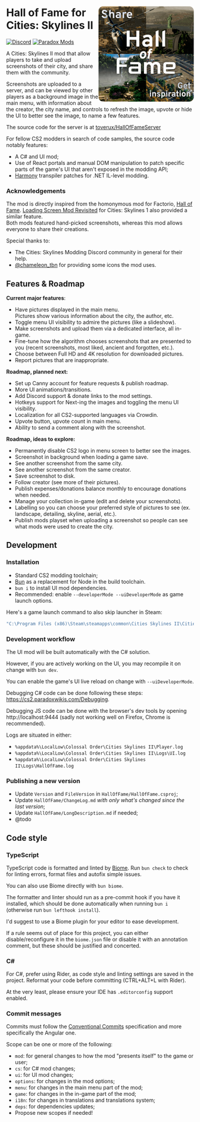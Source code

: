 # ﻿<img src="logo.png" alt="Hall of Fame logo" align="right" style="width: 256px">Hall of Fame for Cities: Skylines II

[![Discord](https://img.shields.io/badge/Discord-@toverux-5865f2?logo=discord&logoColor=white&style=flat-square)](https://discord.gg/SsshDVq2Zj)
[![Paradox Mods](https://img.shields.io/badge/Paradox_Mods-Unreleased_yet-5abe41?style=flat-square)](https://mods.paradoxplaza.com/games/cities_skylines_2)

A Cities: Skylines II mod that allow players to take and upload screenshots of
their city, and share them with the community.

Screenshots are uploaded to a server, and can be viewed by other players as a
background image in the main menu, with information about the creator, the city
name, and controls to refresh the image, upvote or hide the UI to better see the
image, to name a few features.

The source code for the server is at
[toverux/HallOfFameServer](https://github.com/toverux/HallOfFameServer)

For fellow CS2 modders in search of code samples, the source code notably
features:

- A C# and UI mod;
- Use of React portals and manual DOM manipulation to patch specific parts of
  the game's UI that aren't exposed in the modding API;
- [Harmony](https://harmony.pardeike.net/index.html) transpiler patches for .NET
  IL-level modding.

### Acknowledgements

The mod is directly inspired from the homonymous mod for Factorio,
[Hall of Fame](https://mods.factorio.com/mod/HallOfFame).
[Loading Screen Mod Revisited](https://steamcommunity.com/sharedfiles/filedetails/?id=2858591409)
for Cities: Skylines 1 also provided a similar feature.<br>
Both mods featured hand-picked screenshots, whereas this mod allows everyone to
share their creations.

Special thanks to:

- The Cities: Skylines Modding Discord community in general for their help.
- [@chameleon_tbn](https://linktr.ee/chameleon_tbn) for providing some icons the
  mod uses.

## Features & Roadmap

**Current major features**:

- Have pictures displayed in the main menu.<br>
  Pictures show various information about the city, the author, etc.<br>
- Toggle menu UI visibility to admire the pictures (like a slideshow).
- Make screenshots and upload them via a dedicated interface, all in-game.
- Fine-tune how the algorithm chooses screenshots that are presented to you
  (recent screenshots, most liked, ancient and forgotten, etc.).
- Choose between Full HD and 4K resolution for downloaded pictures.
- Report pictures that are inappropriate.

**Roadmap, planned next:**

- Set up Canny account for feature requests & publish roadmap.
- More UI animations/transitions.
- Add Discord support & donate links to the mod settings.
- Hotkeys support for Next-ing the images and toggling the menu UI visibility.
- Localization for all CS2-supported languages via Crowdin.
- Upvote button, upvote count in main menu.
- Ability to send a comment along with the screenshot.

**Roadmap, ideas to explore:**

- Permanently disable CS2 logo in menu screen to better see the images.
- Screenshot in background when loading a game save.
- See another screenshot from the same city.
- See another screenshot from the same creator.
- Save screenshot to disk.
- Follow creator (see more of their pictures).
- Publish expenses/donations balance monthly to encourage donations when needed.
- Manage your collection in-game (edit and delete your screenshots).
- Labelling so you can choose your preferred style of pictures to see
  (ex. landscape, detailing, skyline, aerial, etc.).
- Publish mods playset when uploading a screenshot so people can see what mods
  were used to create the city.

## Development

### Installation

- Standard CS2 modding toolchain;
- [Bun](https://bun.sh) as a replacement for Node in the build toolchain.
- `bun i` to install UI mod dependencies.
- Recommended: enable `--developerMode --uiDeveloperMode` as game launch
  options.

Here's a game launch command to also skip launcher in Steam:

```sh
"C:\Program Files (x86)\Steam\steamapps\common\Cities Skylines II\Cities2.exe" %command% --developerMode --uiDeveloperMode
```

### Development workflow

The UI mod will be built automatically with the C# solution.

However, if you are actively working on the UI, you may recompile it on change
with `bun dev`.

You can enable the game's UI live reload on change with `--uiDeveloperMode`.

Debugging C# code can be done following these steps:
https://cs2.paradoxwikis.com/Debugging.

Debugging JS code can be done with the browser's dev tools by
opening http://localhost:9444
(sadly not working well on Firefox, Chrome is recommended).

Logs are situated in either:

- `%appdata%\LocalLow\Colossal Order\Cities Skylines II\Player.log`
- `%appdata%\LocalLow\Colossal Order\Cities Skylines II\Logs\UI.log`
- `%appdata%\LocalLow\Colossal Order\Cities Skylines II\Logs\HallOfFame.log`

### Publishing a new version

- Update `Version` and `FileVersion` in `HallOfFame/HallOfFame.csproj`;
- Update `HallOfFame/ChangeLog.md` *with only what's changed since the last
  version*;
- Update `HallOfFame/LongDescription.md` if needed;
- @todo

## Code style

### TypeScript

TypeScript code is formatted and linted by [Biome](https://biomejs.dev).
Run `bun check` to check for linting errors, format files and autofix simple
issues.

You can also use Biome directly with `bun biome`.

The formatter and linter should run as a pre-commit hook if you have it
installed,
which should be done automatically when running `bun i` (otherwise run
`bun lefthook install`).

I'd suggest to use a Biome plugin for your editor to ease development.

If a rule seems out of place for this project, you can either
disable/reconfigure
it in the `biome.json` file or disable it with an annotation comment, but these
should be justified and concerted.

### C#

For C#, prefer using Rider, as code style and linting settings are saved in the
project.
Reformat your code before committing (CTRL+ALT+L with Rider).

At the very least, please ensure your IDE has `.editorconfig` support enabled.

### Commit messages

Commits must follow
the [Conventional Commits](https://www.conventionalcommits.org/en/v1.0.0)
specification and more
specifically the Angular one.

Scope can be one or more of the following:

- `mod`: for general changes to how the mod "presents itself" to the game or
  user;
- `cs`: for C# mod changes;
- `ui`: for UI mod changes;
- `options`: for changes in the mod options;
- `menu`: for changes in the main menu part of the mod;
- `game`: for changes in the in-game part of the mod;
- `i18n`: for changes in translations and translations system;
- `deps`: for dependencies updates;
- Propose new scopes if needed!
